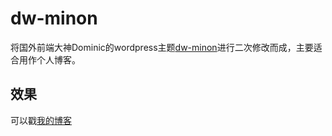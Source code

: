 # dw-minon
将国外前端大神Dominic的wordpress主题[dw-minon](http://demo.designwall.com/dw-minion/)进行二次修改而成，主要适合用作个人博客。
## 效果
可以戳[我的博客](http://yaochenkun.cn)
